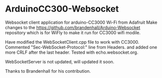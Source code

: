 # ArduinoCC300-Websocket
Websocket client application for  arduino-CC3000 Wi-Fi from Adafruit
Make changes to the https://github.com/brandenhall/Arduino-Websocket repository which is for WiFly to make it run for CC3000 wifi modile.

Have modified the WebSocketClient.cpp file to work with CC3000. Commented "Sec-WebSocket-Protocol:" line from Headers. and added one more CRLF after the last header. Tested with echo.websocket.org.

WebSocketServer is not updated, will updated it soon.

Thanks to Brandenhall for his contribution.
